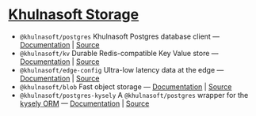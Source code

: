 # [Khulnasoft Storage](https://khulnasoft.com/docs/storage)

- `@khulnasoft/postgres` Khulnasoft Postgres database client — [Documentation](https://khulnasoft.com/docs/storage/khulnasoft-postgres) | [Source](./packages/postgres)
- `@khulnasoft/kv` Durable Redis-compatible Key Value store — [Documentation](https://khulnasoft.com/docs/storage/khulnasoft-kv) | [Source](./packages/kv)
- `@khulnasoft/edge-config` Ultra-low latency data at the edge — [Documentation](https://khulnasoft.com/docs/storage/edge-config) | [Source](./packages/edge-config)
- `@khulnasoft/blob` Fast object storage — [Documentation](https://khulnasoft.com/docs/storage/khulnasoft-blob) | [Source](./packages/blob)
- `@khulnasoft/postgres-kysely` A `@khulnasoft/postgres` wrapper for the [kysely ORM](https://github.com/kysely-org/kysely) — [Documentation](./packages/postgres-kysely) | [Source](./packages/postgres-kysely)
